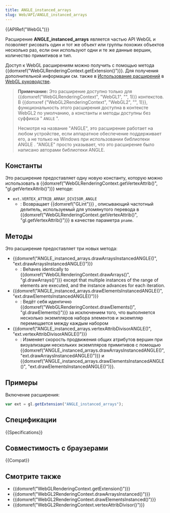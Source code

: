 ```yaml
---
title: ANGLE_instanced_arrays
slug: Web/API/ANGLE_instanced_arrays
---
```


{{APIRef("WebGL")}}

Расширение **ANGLE_instanced_arrays** является частью API WebGL и позволяет рисовать один и тот же объект или группы похожих объектов несколько раз, если они используют одни и те же данные вершин, количество примитивов и тип.

Доступ к WebGL расширениям можно получить с помощью метода {{domxref("WebGLRenderingContext.getExtension()")}}. Для получения дополнительной информации см. также в [Использование расширений](/ru/docs/Web/API/WebGL_API/Using_Extensions) в [WebGL руководстве](/ru/docs/Web/API/WebGL_API/Tutorial).

> **Примечание:** Это расширение доступно только для {{domxref("WebGLRenderingContext", "WebGL1", "", 1)}} контекстов. В {{domxref ("WebGL2RenderingContext", "WebGL2", "", 1)}}, функциональность этого расширения доступна в контексте WebGL2 по умолчанию, а константы и методы доступны без суффикса " `ANGLE` ".
>
> Несмотря на название "ANGLE", это расширение работает на любом устройстве, если аппаратное обеспечение поддерживает его, а не только на Windows при использовании библиотеки ANGLE . "ANGLE" просто указывает, что это расширение было написано авторами библиотеки ANGLE.

## Константы

Это расширение предоставляет одну новую константу, которую можно использовать в {{domxref("WebGLRenderingContext.getVertexAttrib()", "gl.getVertexAttrib()")}} методе:

- `ext.VERTEX_ATTRIB_ARRAY_DIVISOR_ANGLE`
  - : Возвращает {{domxref("GLint")}} , описывающий частотный делитель, используемый для упомянутого перевода в {{domxref("WebGLRenderingContext.getVertexAttrib()", "gl.getVertexAttrib()")}} в качестве параметра `pname`.

## Методы

Это расширение предоставляет три новых метода:

- {{domxref("ANGLE_instanced_arrays.drawArraysInstancedANGLE()", "ext.drawArraysInstancedANGLE()")}}
  - : Behaves identically to {{domxref("WebGLRenderingContext.drawArrays()", "gl.drawArrays()")}} except that multiple instances of the range of elements are executed, and the instance advances for each iteration.
- {{domxref("ANGLE_instanced_arrays.drawElementsInstancedANGLE()", "ext.drawElementsInstancedANGLE()")}}
  - : Ведёт себя идентично {{domxref("WebGLRenderingContext.drawElements()", "gl.drawElements()")}} за исключением того, что выполняется несколько экземпляров набора элементов и экземпляр перемещается между каждым набором
- {{domxref("ANGLE_instanced_arrays.vertexAttribDivisorANGLE()", "ext.vertexAttribDivisorANGLE()")}}
  - : Изменяет скорость продвижения общих атрибутов вершин при визуализации нескольких экземпляров примитивов с помощью {{domxref("ANGLE_instanced_arrays.drawArraysInstancedANGLE()", "ext.drawArraysInstancedANGLE()")}} и {{domxref("ANGLE_instanced_arrays.drawElementsInstancedANGLE()", "ext.drawElementsInstancedANGLE()")}}.

## Примеры

Включение расширения:

```js
var ext = gl.getExtension("ANGLE_instanced_arrays");
```

## Спецификации

{{Specifications}}

## Совместимость с браузерами

{{Compat}}

## Смотрите также

- {{domxref("WebGLRenderingContext.getExtension()")}}
- {{domxref("WebGL2RenderingContext.drawArraysInstanced()")}}
- {{domxref("WebGL2RenderingContext.drawElementsInstanced()")}}
- {{domxref("WebGL2RenderingContext.vertexAttribDivisor()")}}
